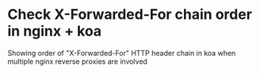 # Check X-Forwarded-For chain order in nginx + koa
Showing order of "X-Forwarded-For" HTTP header chain in koa when multiple nginx reverse proxies are involved
